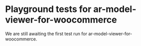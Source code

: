 # Playground tests for ar-model-viewer-for-woocommerce
We are still awaiting the first test run for ar-model-viewer-for-woocommerce.
